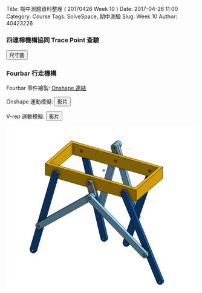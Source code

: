 Title: 期中測驗資料整理 ( 20170426 Week 10 )
Date: 2017-04-26 11:00
Category: Course
Tags: SolveSpace, 期中測驗
Slug: Week 10
Author: 40423226

<h3>四連桿機構協同 Trace Point 查驗</h3>
<p><button onClick="lity('./../data/midterm5.png')"><span class="glyphicon glyphicon-picture"></span> 尺寸圖</button></p>

<!-- 導入 Brython 標準程式庫 -->
<script type="text/javascript" src="https://cdn.rawgit.com/brython-dev/brython/master/www/src/brython_dist.js">
</script>
 
<!-- 啟動 Brython -->
 <script>
window.onload=function(){
brython(1);
}
</script>
 
 <!-- 以下實際利用  Brython 畫四連桿 trace point 路徑-->
 <canvas id="fourbar_40423226" width="600" height="400"></canvas>
  
<script type="text/python3">
from browser import document as doc
from browser import html
import math
# 準備繪圖畫布
canvas = doc["fourbar_40423226"]
ctx = canvas.getContext("2d")
 
fourbar_data = open("./../data/midterm5.csv").read()
fourbar_list = fourbar_data.splitlines()
# 以下可以利用 ctx 物件進行畫圖
# 先畫一條直線
ctx.beginPath()
# 設定線的寬度為 1 個單位
ctx.lineWidth = 1
# 利用 transform 將 y 座標反轉, 且 offset canvas.height
# (X scale, X skew, Y skew, Y scale, X offset, Y offset)
# 配合圖形位置進行座標轉換
ctx.transform(1, 0, 0, -1, canvas.width/2+250, canvas.height/2+100)
# 畫出 x 與 y 座標線
# 各座標值放大 3 倍
ratio = 3
ctx.moveTo(0, 0)
ctx.lineTo(-30*ratio, 0)
start_point = fourbar_list[0].split(",")
ctx.moveTo(float(start_point[0])*ratio, float(start_point[1])*ratio)
count = 0
for data in fourbar_list[1:]:
    point = data.split(",")
    #count = count + 1
    #container1 <= str(count) + ":" + point[0] + "," + point[1]
    #container1 <= html.BR()
    ctx.lineTo(float(point[0])*ratio, float(point[1])*ratio)
# 設定顏色為藍色, 也可以使用 "rgb(0, 0, 255)" 字串設定顏色值
ctx.strokeStyle = "blue"
# 實際執行畫線
ctx.stroke()
ctx.closePath()
</script>

<h3>Fourbar 行走機構</h3>
<p>Fourbar 零件繪製: <a href="https://cad.onshape.com/documents/58ff0d60047f9410bd920539/w/419b274e8049b2a405de4d65/e/d050f103cbf1bb127447e5d1">Onshape 連結</a></p>
<p>Onshape 運動模擬: <button onClick="lity('https://vimeo.com/214768292')"><span class="glyphicon glyphicon-facetime-video"></span> 影片</button></p>
<p>V-rep 運動模擬: <button onClick="lity('https://vimeo.com/214771464')"><span class="glyphicon glyphicon-facetime-video"></span> 影片</button></p>
<p><img src="../data/fourbar/fourbar walker.png" width="800" />